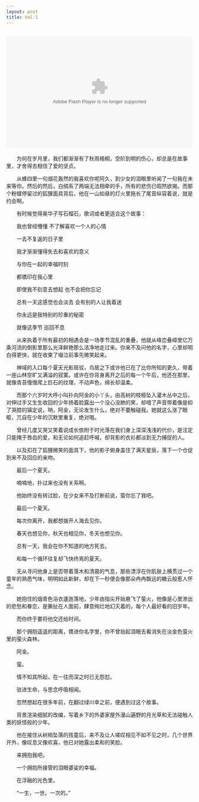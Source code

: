 ```yaml
---
layout: post
title: Vol.1
---
```

<!-- <iframe src="http://music.douban.com/artists/player/?sid=403514" frameborder="0" border="0" style="display:none;"></iframe> -->
<embed allowscriptaccess="never" allownetworking="internal" invokeurls="false" src="http://site.douban.com/swf/player53015.swf?url=http://mr3.douban.com/201404211443/3c033f689d9529c10e4a17cae510bb70/view/musicianmp3/mp3/x15011301.mp3&autoplay=1&songid=&isdemo=True" 
pluginspage="http://www.macromedia.com/go/getflashplayer" type="application/x-shockwave-flash" quality="high" autostart="1" wmode="transparent" width="100%" height="300" align="middle">
---
　　为何在岁月里，我们都渐渐有了秋雨梧桐，空阶到明的伤心，却总是在故事里，才舍得去相信了爱的坚贞。 

　　从蜂四里一句烟花轰然的我喜欢你呢阿久，到少女的泪眼里听闻了一句我在未来等你。然后的然后，白绸系了两端无法相牵的手，所有的悲伤已昭然欲揭。而那个粉蝶停留过的狐狸面具背后，他在一山如昼的灯火里拖长了尾音纵容着说，就是约会啊。

　　有时候觉得奥华子写石榴石，歌词或者更适合这个故事： 

　　我也曾经懵懂 不了解喜欢一个人的心情 

　　一去不复返的日子里 

　　我才渐渐懂得失去和喜欢的意义 

　　与你在一起的幸福时刻

　　都镌印在我心里

　　即使我不刻意去想起 也不会把你忘记

　　总有一天这感觉也会淡去 会有别的人让我着迷

　　你永远是我特别的珍重的秘密

　　就像这季节 巡回不息

　　从来执着于所有最初的相遇会是一场季节混乱的重叠，他就从峰峦叠嶂里亿万条河流的倒影里那么光泽鲜艳那么洁净地走过来。你来不及问他的名字，心里却明白得更快，就在收束了啜泣前事先微笑起来。 

　　神域的入口每个夏天光影斑驳，鸟居之下或许他已在了比你所知的更久，带着一座山林空旷又满溢的寂寞。或许在你背身离开之后的每一个午后，他还在那里，就像青苔慢慢爬上巨石的纹理，不动声色，绵长却温柔。 

　　而那个六岁时大呼小叫扑向阿金的小丫头，由高树的枝桠坠入灌木丛中之后，对伸过手又生生收回的少年扬着脸露出一个没心没肺的笑，却喑了声音带着像是抑了哭腔的镇定说，呐，阿金，无论发生什么，绝对不要触碰我。她就这么涨了眼眶，兀自在少年的沉默里重复，绝对哦。

　　曾经几度又哭又笑着说成长依附于时光落在我们身上深深浅浅的代价，是注定只能掩于唇齿的爱，和无论如何追赶呼喊，却背影的衣衫都淡到无力捕捉的人。

　　以及扣在了狐狸微笑的面具下，他的影子俯身盖住了满天星辰，落下一个仓促到来不及回应的亲吻。

　　最后一个夏天。 

　　喃喃地，扑过来也没有关系啊。

　　他始终没有转过脸，在少女来不及打断前说，萤你忘了我吧。

　　最后一个夏天。 

　　每次你离开，我都想拨开人海去见你。 

　　春天也想见你，秋天也相见你，冬天也想见你。 

　　总有一天，我会在你不知道的地方死去。

　　和每一个循环往复却飞快终焉的夏天。 

　　无从寻问他身上是否带着落木和清晨的气息，那些漂浮在你肌肤上横贯过一个童年的熟悉气味，明明如此新鲜，却在下一秒便会像那朵冉冉飘远的糖云般惹人怀念。

　　她抱住的烟青色浴衣逶迤落地，少年由指尖开始悬飞了萤火，他像是心里渗出的悲愁和眷恋，是撕扯在人面前，肆意绚烂地幻灭着的，每个人最好看的旧岁年。

　　而你终于要将他交还给时间。 

　　那个拥抱遥遥的距离，镌进你名字里，你不曾抬起泪眼去看消失在淡金色萤火里的萤火森林。 

　　阿金。 

　　萤。 

　　情不知其所起，在一往而深之时已无怨怼。 　

　　驻进生命，与思念呼吸相闻。

　　忽然想起在很多年前，在翻过绿川幸之前，便遇到过这个故事。 

　　背景渲染细腻的改编，写着乡下的外婆家屋外漫山遍野的月光草和无法碰触人类的妖怪般的少年。 

　　他在接住从树梢坠落的孩童后，来不及让人嗟叹相见不如不见之时，几个世界开外，像叹息又像欢喜，他已对她露出柔和的笑脸。 

　　来拥抱我吧。 

　　一个拥抱所接管的泪眼婆娑的幸福。 

　　在浮融的光色里。 

　　“一生，一世。一次的。”